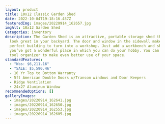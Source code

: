 ```yaml
---
layout: product
title: 10x12 Classic Garden Shed
date: 2022-10-04T19:18:16.437Z
featuredImg: images/20220914_162657.jpg
imgAlt: 10x12 Garden Shed
Categories: inventory
description: The Garden Shed is an attractive, portable storage shed that will
  look great in your backyard. The door and window in the sidewall makes it a
  perfect building to turn into a workshop. Just add a workbench and shelves and
  you’ve got a wonderful place in which you can do your hobby. You can add a
  tool organizer to make even better use of your space.
standardFeatures:
  - "Was: $6,211.16"
  - "SALE: $5,590.46"
  - 10 Yr Top to Bottom Warranty
  - 5ft American Double Doors w/Transom windows and Door Keepers
  - Ridge Ventilation
  - 24x27 Aluminum Window
recommendedOptions: []
galleryImages:
  - images/20220914_162641.jpg
  - images/20220914_162650.jpg
  - images/20220914_162553.jpg
  - images/20220914_162605.jpg
---
```

